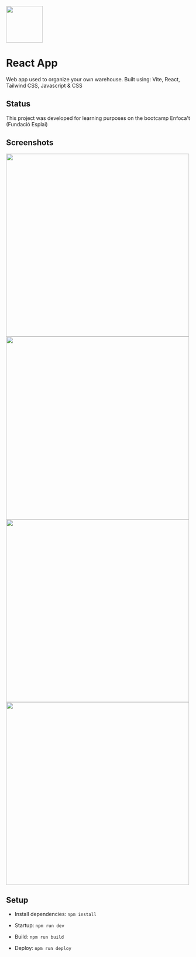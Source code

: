 <img src='https://avatars.githubusercontent.com/u/151515294?s=400&u=570f52636070e373f5c3a66128f54019cba681b0&v=4' width='100'>  

# React App

Web app used to organize your own warehouse. Built using: Vite, React, Tailwind CSS, Javascript & CSS  

## Status
This project was developed for learning purposes on the bootcamp Enfoca't (Fundació Esplai)

## Screenshots
<img src='https://i.imgur.com/uGmzby7.png' width='500'> <img src='https://i.imgur.com/Q7tqJHm.png' width='500'>  
<img src='https://i.imgur.com/4qDp9eS.png' width='500'> <img src='https://i.imgur.com/xYjeIgh.png' width='500'>  

## Setup
 - Install dependencies: 
 ```npm install```  
 
 - Startup: 
 ```npm run dev```  

 - Build: 
 ```npm run build```  

 - Deploy: 
 ```npm run deploy``` 
